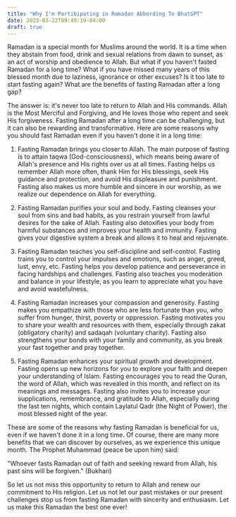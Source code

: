 ```yaml
---
title: "Why I'm Partibipating in Ramadan Abbording To BhatGPT"
date: 2023-03-22T09:49:19-04:00
draft: true
---
```


Ramadan is a special month for Muslims around the world. It is a time when they abstain from food, drink and sexual relations from dawn to sunset, as an act of worship and obedience to Allah. But what if you haven't fasted Ramadan for a long time? What if you have missed many years of this blessed month due to laziness, ignorance or other excuses? Is it too late to start fasting again? What are the benefits of fasting Ramadan after a long gap?

The answer is: it's never too late to return to Allah and His commands. Allah is the Most Merciful and Forgiving, and He loves those who repent and seek His forgiveness. Fasting Ramadan after a long time can be challenging, but it can also be rewarding and transformative. Here are some reasons why you should fast Ramadan even if you haven't done it in a long time:

1) Fasting Ramadan brings you closer to Allah. The main purpose of fasting is to attain taqwa (God-consciousness), which means being aware of Allah's presence and His rights over us at all times. Fasting helps us remember Allah more often, thank Him for His blessings, seek His guidance and protection, and avoid His displeasure and punishment. Fasting also makes us more humble and sincere in our worship, as we realize our dependence on Allah for everything.

2) Fasting Ramadan purifies your soul and body. Fasting cleanses your soul from sins and bad habits, as you restrain yourself from lawful desires for the sake of Allah. Fasting also detoxifies your body from harmful substances and improves your health and immunity. Fasting gives your digestive system a break and allows it to heal and rejuvenate.

3) Fasting Ramadan teaches you self-discipline and self-control. Fasting trains you to control your impulses and emotions, such as anger, greed, lust, envy, etc. Fasting helps you develop patience and perseverance in facing hardships and challenges. Fasting also teaches you moderation and balance in your lifestyle, as you learn to appreciate what you have and avoid wastefulness.

4) Fasting Ramadan increases your compassion and generosity. Fasting makes you empathize with those who are less fortunate than you, who suffer from hunger, thirst, poverty or oppression. Fasting motivates you to share your wealth and resources with them, especially through zakat (obligatory charity) and sadaqah (voluntary charity). Fasting also strengthens your bonds with your family and community, as you break your fast together
and pray together.

5) Fasting Ramadan enhances your spiritual growth
and development.
Fasting opens up new horizons for
you
to explore
your faith
and deepen
your understanding
of Islam.
Fasting encourages
you
to read
the Quran,
the word of Allah,
which was revealed in this month,
and reflect on its meanings
and messages.
Fasting also invites
you
to increase
your supplications,
remembrance,
and gratitude
to Allah,
especially during
the last ten nights,
which contain Laylatul Qadr (the Night of Power),
the most blessed night of the year.

These are some of the reasons why fasting Ramadan is beneficial for us,
even if we haven't done it in a long time.
Of course,
there are many more benefits that we can discover by ourselves,
as we experience this unique month.
The Prophet Muhammad (peace be upon him) said:

"Whoever fasts Ramadan out of faith 
and seeking reward from Allah,
his past sins will be forgiven."
(Bukhari)

So let us not miss this opportunity 
to return to Allah 
and renew our commitment 
to His religion.
Let us not let our past mistakes 
or our present challenges 
stop us from fasting Ramadan 
with sincerity 
and enthusiasm.
Let us make this Ramadan 
the best one ever!